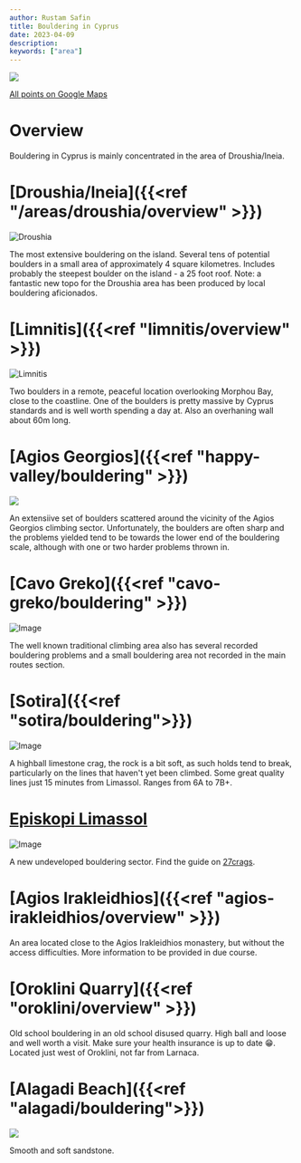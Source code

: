 ```yaml
---
author: Rustam Safin
title: Bouldering in Cyprus
date: 2023-04-09
description:
keywords: ["area"]
---
```


![](/bouldering_map.jpg)

[All points on Google Maps](https://goo.gl/maps/HSVhCXovSMGVnnmD6)

# Overview

Bouldering in Cyprus is mainly concentrated in the area of Droushia/Ineia.

# [Droushia/Ineia]({{<ref "/areas/droushia/overview" >}})

![Droushia](/droushia/bouldering_001.jpg)

The most extensive bouldering on the island. Several tens of potential boulders in a small area of approximately 4 square kilometres. Includes probably the steepest boulder on the island - a 25 foot roof. Note: a fantastic new topo for the Droushia area has been produced by local bouldering aficionados.

# [Limnitis]({{<ref "limnitis/overview" >}})

![Limnitis](/limnitis/limnitis_boulder.jpg)

Two boulders in a remote, peaceful location overlooking Morphou Bay, close to the coastline. One of the boulders is pretty massive by Cyprus standards and is well worth spending a day at. Also an overhaning wall about 60m long.

# [Agios Georgios]({{<ref "happy-valley/bouldering" >}})

![](/happy-valley/hv_bouldering.png)

An extensiive set of boulders scattered around the vicinity of the Agios Georgios climbing sector. Unfortunately, the boulders are often sharp and the problems yielded tend to be towards the lower end of the bouldering scale, although with one or two harder problems thrown in.

# [Cavo Greko]({{<ref "cavo-greko/bouldering" >}})

![Image](/cavo-greko/greko_bouldering.jpg)

The well known traditional climbing area also has several recorded bouldering problems and a small bouldering area not recorded in the main routes section.

# [Sotira]({{<ref "sotira/bouldering">}})

![Image](/sotira/overview.jpg)

A highball limestone crag, the rock is a bit soft, as such holds tend to break, particularly on the lines that haven't yet been climbed. Some great quality lines just 15 minutes from Limassol. Ranges from 6A to 7B+.

# [Episkopi Limassol]()

![Image](/episkopi-limassol/bouldering.jpg)

A new undeveloped bouldering sector. Find the guide on [27crags](https://27crags.com/crags/roof-on-the-hill).

# [Agios Irakleidhios]({{<ref "agios-irakleidhios/overview" >}})

An area located close to the Agios Irakleidhios monastery, but without the access difficulties. More information to be provided in due course.

# [Oroklini Quarry]({{<ref "oroklini/overview" >}})

Old school bouldering in an old school disused quarry. High ball and loose and well worth a visit. Make sure your health insurance is up to date 😁. Located just west of Oroklini, not far from Larnaca. 

# [Alagadi Beach]({{<ref "alagadi/bouldering">}})

![](/alagadi/overview.jpg)

Smooth and soft sandstone.
